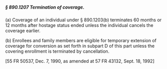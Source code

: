 ##### § 890.1207 Termination of coverage. #####

(a) Coverage of an individual under § 890.1203(b) terminates 60 months or 12 months after hostage status ended unless the individual cancels the coverage earlier.

(b) Enrollees and family members are eligible for temporary extension of coverage for conversion as set forth in subpart D of this part unless the covering enrollment is terminated by cancellation.

[55 FR 50537, Dec. 7, 1990, as amended at 57 FR 43132, Sept. 18, 1992]